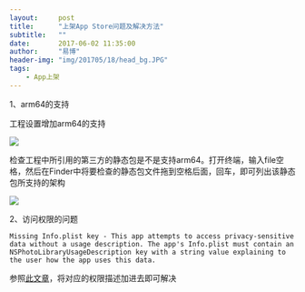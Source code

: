 ```yaml
---
layout:     post
title:      "上架App Store问题及解决方法"
subtitle:   ""
date:       2017-06-02 11:35:00
author:     "易博"
header-img: "img/201705/18/head_bg.JPG"
tags:
    - App上架
---
```


1、arm64的支持

工程设置增加arm64的支持

![](http://www.xttxqjfg.cn/img/201706/02/02003.png)

检查工程中所引用的第三方的静态包是不是支持arm64。打开终端，输入file空格，然后在Finder中将要检查的静态包文件拖到空格后面，回车，即可列出该静态包所支持的架构

![](http://www.xttxqjfg.cn/img/201706/02/04001.png)

2、访问权限的问题

```
Missing Info.plist key - This app attempts to access privacy-sensitive data without a usage description. The app's Info.plist must contain an NSPhotoLibraryUsageDescription key with a string value explaining to the user how the app uses this data.
```

参照[此文章](http://xttxqjfg.cn/2017/05/18/iOS10%E6%9D%83%E9%99%90%E9%80%82%E9%85%8D/)，将对应的权限描述加进去即可解决
